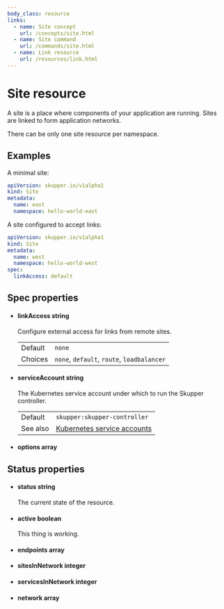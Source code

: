 ```yaml
---
body_class: resource
links:
  - name: Site concept
    url: /concepts/site.html
  - name: Site command
    url: /commands/site.html
  - name: Link resource
    url: /resources/link.html
---
```


# Site resource

<section>

A site is a place where components of your application are
running.  Sites are linked to form application networks.

There can be only one site resource per namespace.

</section>

<section>

## Examples

A minimal site:

~~~ yaml
apiVersion: skupper.io/v1alpha1
kind: Site
metadata:
  name: east
  namespace: hello-world-east
~~~

A site configured to accept links:

~~~ yaml
apiVersion: skupper.io/v1alpha1
kind: Site
metadata:
  name: west
  namespace: hello-world-west
spec:
  linkAccess: default
~~~

</section>

<section>

## Spec properties

- <h4 id="linkaccess">linkAccess <span class="property-info">string</span></h4>

  Configure external access for links from remote sites.

  | | |
  |-|-|
  | Default | `none` |
  | Choices | `none`, `default`, `route`, `loadbalancer` |

- <h4 id="serviceaccount">serviceAccount <span class="property-info">string</span></h4>

  The Kubernetes service account under which to run the
  Skupper controller.

  | | |
  |-|-|
  | Default | `skupper:skupper-controller` |
  | See also | [Kubernetes service accounts]({{site_prefix}}https://kubernetes.io/docs/concepts/security/service-accounts/) |

- <h4 id="options">options <span class="property-info">array</span></h4>

  

</section>

<section>

## Status properties

- <h4 id="status">status <span class="property-info">string</span></h4>

  The current state of the resource.

  

- <h4 id="active">active <span class="property-info">boolean</span></h4>

  This thing is working.

  

- <h4 id="endpoints">endpoints <span class="property-info">array</span></h4>

  

- <h4 id="sitesinnetwork">sitesInNetwork <span class="property-info">integer</span></h4>

  

- <h4 id="servicesinnetwork">servicesInNetwork <span class="property-info">integer</span></h4>

  

- <h4 id="network">network <span class="property-info">array</span></h4>

  

</section>

